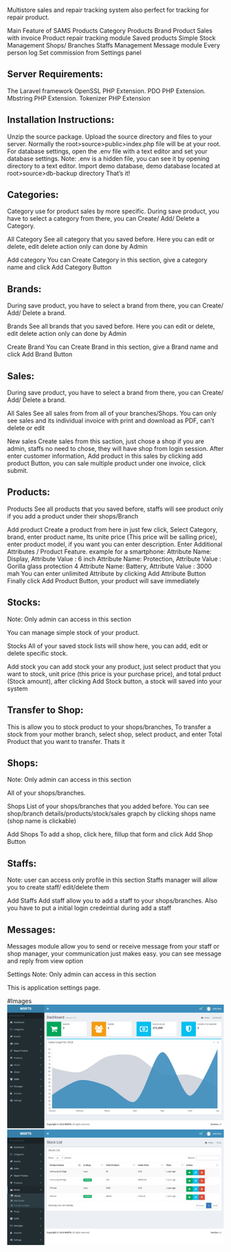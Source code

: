 Multistore sales and repair tracking system also perfect for tracking for repair product.

Main Feature of SAMS
Products Category
Products Brand
Product Sales with invoice
Product repair tracking module
Saved products
Simple Stock Management
Shops/ Branches
Staffs Management
Message module
Every person log
Set commission from Settings panel

Server Requirements:
--------------------
The Laravel framework 
OpenSSL PHP Extension.
PDO PHP Extension.
Mbstring PHP Extension.
Tokenizer PHP Extension

Installation Instructions:
---------------------
Unzip the source package.
Upload the source directory and files to your server. Normally the root>source>public>index.php file will be at your root.
For database settings, open the .env file with a text editor and set your database settings. 
Note: .env is a hidden file, you can see it by opening directory to a text editor.
Import demo database, demo database located at root>source>db-backup directory
That’s it!

Categories:
--------------
Category use for product sales by more specific. During save product, you have to select a category from there, you can Create/ Add/ Delete a Category.

All Category
See all category that you saved before. Here you can edit or delete, edit delete action only can done by Admin

Add category
You can Create Category in this section, give a category name and click Add Category Button

Brands:
-------
During save product, you have to select a brand from there, you can Create/ Add/ Delete a brand.

Brands
See all brands that you saved before. Here you can edit or delete, edit delete action only can done by Admin

Create Brand
You can Create Brand in this section, give a Brand name and click Add Brand Button

Sales:
--------
During save product, you have to select a brand from there, you can Create/ Add/ Delete a brand.

All Sales
See all sales from from all of your branches/Shops. You can only see sales and its individual invoice with print and download as PDF, can't delete or edit

New sales
Create sales from this saction, just chose a shop if you are admin, staffs no need to chose, they will have shop from login session.
After enter customer information, Add product in this sales by clicking add product Button, you can sale multiple product under one invoice, click submit.

Products:
----------
Products
See all products that you saved before, staffs will see product only if you add a product under their shops/Branch

Add product
Create a product from here in just few click, Select Category, brand, enter product name, Its unite price (This price will be salling price), enter product model, if you want you can enter description. 
Enter Additional Attributes / Product Feature. example for a smartphone: 
Attribute Name: Display, Attribute Value : 6 inch 
Attribute Name: Protection, Attribute Value : Gorilla glass protection 4
Attribute Name: Battery, Attribute Value : 3000 mah 
You can enter unlimited Attribute by clicking Add Attribute Button 
Finally click Add Product Button, your product will save immediately

Stocks:
--------
Note: Only admin can access in this section

You can manage simple stock of your product.

Stocks
All of your saved stock lists will show here, you can add, edit or delete specific stock.

Add stock
you can add stock your any product, just select product that you want to stock, unit price (this price is your purchase price), and total prduct (Stock amount), after clicking Add Stock button, a stock will saved into your system

Transfer to Shop:
----------------
This is allow you to stock product to your shops/branches, To transfer a stock from your mother branch, select shop, select product, and enter Total Product that you want to transfer. Thats it

Shops:
---------
Note: Only admin can access in this section

All of your shops/branches.

Shops
List of your shops/branches that you added before. You can see shop/branch details/products/stock/sales grapch by clicking shops name (shop name is clickable)

Add Shops
To add a shop, click here, fillup that form and click Add Shop Button

Staffs:
-----------
Note: user can access only profile in this section 
Staffs manager will allow you to create staff/ edit/delete them

Add Staffs
Add staff allow you to add a staff to your shops/branches. Also you have to put a initial login credeintial during add a staff

Messages:
-----------
Messages module allow you to send or receive message from your staff or shop manager, your communication just makes easy. you can see message and reply from view option

Settings
Note: Only admin can access in this section

This is application settings page.

#Images
<img src="public/images/1.png">
<img src="public/images/2.png">
